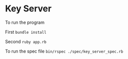 # Key Server

To run the program 

First
`bundle install`

Second
`ruby app.rb`

To run the spec file 
`bin/rspec ./spec/key_server_spec.rb`